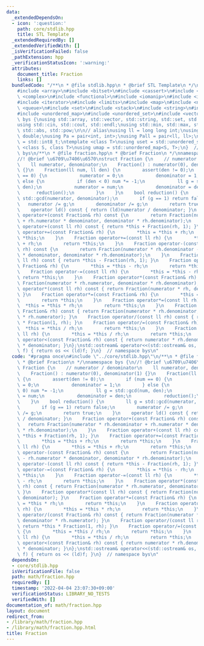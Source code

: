 ```yaml
---
data:
  _extendedDependsOn:
  - icon: ':question:'
    path: core/stdlib.hpp
    title: STL Template
  _extendedRequiredBy: []
  _extendedVerifiedWith: []
  _isVerificationFailed: false
  _pathExtension: hpp
  _verificationStatusIcon: ':warning:'
  attributes:
    document_title: Fraction
    links: []
  bundledCode: "/**\n * @file stdlib.hpp\n * @brief STL Template\n */\n#include <algorithm>\n\
    #include <array>\n#include <bitset>\n#include <cassert>\n#include <cmath>\n#include\
    \ <complex>\n#include <functional>\n#include <iomanip>\n#include <iostream>\n\
    #include <iterator>\n#include <limits>\n#include <map>\n#include <numeric>\n#include\
    \ <queue>\n#include <set>\n#include <stack>\n#include <string>\n#include <type_traits>\n\
    #include <unordered_map>\n#include <unordered_set>\n#include <vector>\n\nnamespace\
    \ bys {\nusing std::array, std::vector, std::string, std::set, std::map, std::pair;\n\
    using std::cin, std::cout, std::endl;\nusing std::min, std::max, std::sort, std::reverse,\
    \ std::abs, std::pow;\n\n// alias\nusing ll = long long int;\nusing ld = long\
    \ double;\nusing Pa = pair<int, int>;\nusing Pall = pair<ll, ll>;\nusing ibool\
    \ = std::int8_t;\ntemplate <class T>\nusing uset = std::unordered_set<T>;\ntemplate\
    \ <class S, class T>\nusing umap = std::unordered_map<S, T>;\n}  // namespace\
    \ bys\n/**\n * @file fraction.hpp\n * @brief Fraction\n */\nnamespace bys {\n\
    //! @brief \u6709\u7406\u6570\nstruct Fraction {\n    // numerator / denominator\n\
    \    ll numerator, denominator;\n    Fraction() : numerator(0), denominator(1)\
    \ {}\n    Fraction(ll num, ll den) {\n        assert(den != 0);\n        if (num\
    \ == 0) {\n            numerator = 0;\n            denominator = 1;\n        }\
    \ else {\n            if (den < 0) num *= -1;\n            ll g = std::gcd(num,\
    \ den);\n            numerator = num;\n            denominator = den;\n      \
    \      reduction();\n        }\n    }\n    bool reduction() {\n        ll g =\
    \ std::gcd(numerator, denominator);\n        if (g == 1) return false;\n     \
    \   numerator /= g;\n        denominator /= g;\n        return true;\n    }\n\
    \    operator ld() const { return (ld)numerator / denominator; }\n    Fraction\
    \ operator+(const Fraction& rh) const {\n        return Fraction(numerator * rh.denominator\
    \ + rh.numerator * denominator, denominator * rh.denominator);\n    }\n    Fraction\
    \ operator+(const ll rh) const { return *this + Fraction(rh, 1); }\n    Fraction\
    \ operator+=(const Fraction& rh) {\n        *this = *this + rh;\n        return\
    \ *this;\n    }\n    Fraction operator+=(const ll rh) {\n        *this = *this\
    \ + rh;\n        return *this;\n    }\n    Fraction operator-(const Fraction&\
    \ rh) const {\n        return Fraction(numerator * rh.denominator - rh.numerator\
    \ * denominator, denominator * rh.denominator);\n    }\n    Fraction operator-(const\
    \ ll rh) const { return *this - Fraction(rh, 1); }\n    Fraction operator-=(const\
    \ Fraction& rh) {\n        *this = *this - rh;\n        return *this;\n    }\n\
    \    Fraction operator-=(const ll rh) {\n        *this = *this - rh;\n       \
    \ return *this;\n    }\n    Fraction operator*(const Fraction& rh) const { return\
    \ Fraction(numerator * rh.numerator, denominator * rh.denominator); }\n    Fraction\
    \ operator*(const ll rh) const { return Fraction(numerator * rh, denominator);\
    \ }\n    Fraction operator*=(const Fraction& rh) {\n        *this = *this * rh;\n\
    \        return *this;\n    }\n    Fraction operator*=(const ll rh) {\n      \
    \  *this = *this * rh;\n        return *this;\n    }\n    Fraction operator/(const\
    \ Fraction& rh) const { return Fraction(numerator * rh.denominator, denominator\
    \ * rh.numerator); }\n    Fraction operator/(const ll rh) const { return *this\
    \ * Fraction(1, rh); }\n    Fraction operator/=(const Fraction& rh) {\n      \
    \  *this = *this / rh;\n        return *this;\n    }\n    Fraction operator/=(const\
    \ ll rh) {\n        *this = *this / rh;\n        return *this;\n    }\n    bool\
    \ operator<(const Fraction& rh) const { return numerator * rh.denominator < rh.numerator\
    \ * denominator; }\n};\nstd::ostream& operator<<(std::ostream& os, const Fraction&\
    \ f) { return os << (ld)f; }\n}  // namespace bys\n"
  code: "#pragma once\n#include \"../core/stdlib.hpp\"\n/**\n * @file fraction.hpp\n\
    \ * @brief Fraction\n */\nnamespace bys {\n//! @brief \u6709\u7406\u6570\nstruct\
    \ Fraction {\n    // numerator / denominator\n    ll numerator, denominator;\n\
    \    Fraction() : numerator(0), denominator(1) {}\n    Fraction(ll num, ll den)\
    \ {\n        assert(den != 0);\n        if (num == 0) {\n            numerator\
    \ = 0;\n            denominator = 1;\n        } else {\n            if (den <\
    \ 0) num *= -1;\n            ll g = std::gcd(num, den);\n            numerator\
    \ = num;\n            denominator = den;\n            reduction();\n        }\n\
    \    }\n    bool reduction() {\n        ll g = std::gcd(numerator, denominator);\n\
    \        if (g == 1) return false;\n        numerator /= g;\n        denominator\
    \ /= g;\n        return true;\n    }\n    operator ld() const { return (ld)numerator\
    \ / denominator; }\n    Fraction operator+(const Fraction& rh) const {\n     \
    \   return Fraction(numerator * rh.denominator + rh.numerator * denominator, denominator\
    \ * rh.denominator);\n    }\n    Fraction operator+(const ll rh) const { return\
    \ *this + Fraction(rh, 1); }\n    Fraction operator+=(const Fraction& rh) {\n\
    \        *this = *this + rh;\n        return *this;\n    }\n    Fraction operator+=(const\
    \ ll rh) {\n        *this = *this + rh;\n        return *this;\n    }\n    Fraction\
    \ operator-(const Fraction& rh) const {\n        return Fraction(numerator * rh.denominator\
    \ - rh.numerator * denominator, denominator * rh.denominator);\n    }\n    Fraction\
    \ operator-(const ll rh) const { return *this - Fraction(rh, 1); }\n    Fraction\
    \ operator-=(const Fraction& rh) {\n        *this = *this - rh;\n        return\
    \ *this;\n    }\n    Fraction operator-=(const ll rh) {\n        *this = *this\
    \ - rh;\n        return *this;\n    }\n    Fraction operator*(const Fraction&\
    \ rh) const { return Fraction(numerator * rh.numerator, denominator * rh.denominator);\
    \ }\n    Fraction operator*(const ll rh) const { return Fraction(numerator * rh,\
    \ denominator); }\n    Fraction operator*=(const Fraction& rh) {\n        *this\
    \ = *this * rh;\n        return *this;\n    }\n    Fraction operator*=(const ll\
    \ rh) {\n        *this = *this * rh;\n        return *this;\n    }\n    Fraction\
    \ operator/(const Fraction& rh) const { return Fraction(numerator * rh.denominator,\
    \ denominator * rh.numerator); }\n    Fraction operator/(const ll rh) const {\
    \ return *this * Fraction(1, rh); }\n    Fraction operator/=(const Fraction& rh)\
    \ {\n        *this = *this / rh;\n        return *this;\n    }\n    Fraction operator/=(const\
    \ ll rh) {\n        *this = *this / rh;\n        return *this;\n    }\n    bool\
    \ operator<(const Fraction& rh) const { return numerator * rh.denominator < rh.numerator\
    \ * denominator; }\n};\nstd::ostream& operator<<(std::ostream& os, const Fraction&\
    \ f) { return os << (ld)f; }\n}  // namespace bys\n"
  dependsOn:
  - core/stdlib.hpp
  isVerificationFile: false
  path: math/fraction.hpp
  requiredBy: []
  timestamp: '2022-04-04 23:07:30+09:00'
  verificationStatus: LIBRARY_NO_TESTS
  verifiedWith: []
documentation_of: math/fraction.hpp
layout: document
redirect_from:
- /library/math/fraction.hpp
- /library/math/fraction.hpp.html
title: Fraction
---
```

